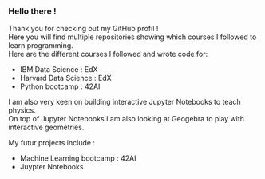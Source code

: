 ### Hello there !  
Thank you for checking out my GitHub profil !  
Here you will find multiple repositories showing which courses I followed to learn programming.  
Here are the different courses I followed and wrote code for:  
- IBM Data Science : EdX
- Harvard Data Science : EdX
- Python bootcamp : 42AI  
  
I am also very keen on building interactive Jupyter Notebooks to teach physics.  
On top of Jupyter Notebooks I am also looking at Geogebra to play with interactive geometries.

My futur projects include :
- Machine Learning bootcamp : 42AI
- Juypter Notebooks
<!--
**Nosslin-S/Nosslin-S** is a ✨ _special_ ✨ repository because its `README.md` (this file) appears on your GitHub profile.

Here are some ideas to get you started:

- 🔭 I’m currently working on ...
- 🌱 I’m currently learning ...
- 👯 I’m looking to collaborate on ...
- 🤔 I’m looking for help with ...
- 💬 Ask me about ...
- 📫 How to reach me: ...
- 😄 Pronouns: ...
- ⚡ Fun fact: ...
-->
